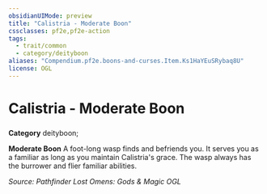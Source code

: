```yaml
---
obsidianUIMode: preview
title: "Calistria - Moderate Boon"
cssclasses: pf2e,pf2e-action
tags:
  - trait/common
  - category/deityboon
aliases: "Compendium.pf2e.boons-and-curses.Item.Ks1HaYEuSRybaq8U"
license: OGL
---
```

# Calistria - Moderate Boon

### 

**Category** deityboon; 




**Moderate Boon** A foot-long wasp finds and befriends you. It serves you as a familiar as long as you maintain Calistria's grace. The wasp always has the burrower and flier familiar abilities.

*Source: Pathfinder Lost Omens: Gods & Magic*
*OGL*